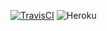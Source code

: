 [![TravisCI](https://travis-ci.org/DDCreationStudios/crudrr.svg?branch=master)](https://circleci.com/gh/DDCreationStudios/crudrr) ![Heroku](http://heroku-badge.herokuapp.com/?app=crudrr&style=flat&svg=1)